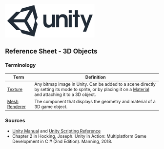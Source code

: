 

![unity logo](images/unity-logo-293w.png)

## Reference Sheet - 3D Objects


### Terminology

Term | Definition
--- | ---
[Texture](https://docs.unity3d.com/Manual/Textures.html) | Any bitmap image in Unity. Can be added to a scene directly by setting its mode to sprite, or by placing it on a [Material](https://docs.unity3d.com/Manual/Materials.html) and attaching it to a 3D object.
[Mesh Renderer](https://docs.unity3d.com/Manual/class-MeshRenderer.html) | The component that displays the geometry and material of a 3D game object.



### Sources
* [Unity Manual](https://docs.unity3d.com/Manual/index.html) and [Unity Scripting Reference](https://docs.unity3d.com/ScriptReference/index.html)
* Chapter 2 in Hocking, Joseph. Unity in Action: Multiplatform Game Development in C # (2nd Edition). Manning, 2018.
